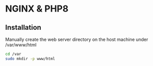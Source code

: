 # NGINX & PHP8

## Installation
Manually create the web server directory on the host machine under /var/www/html
```bash
cd /var
sudo mkdir -p www/html
```
